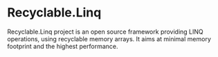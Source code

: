 # Recyclable.Linq
Recyclable.Linq project is an open source framework providing LINQ operations, using recyclable memory arrays. It aims at minimal memory footprint and the highest performance.